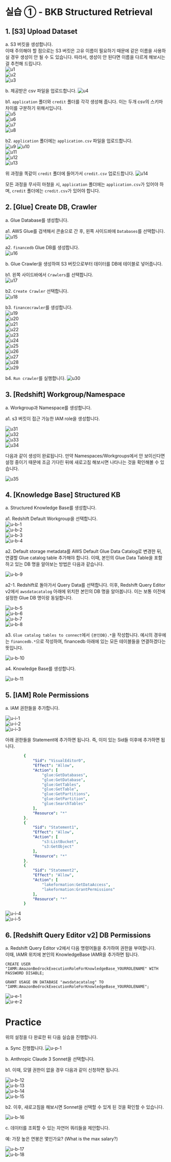 # 실습 ① - BKB Structured Retrieval

## 1. [S3] Upload Dataset

a. S3 버킷을 생성합니다.   
이때 주의해야 할 점으로는 S3 버킷은 고유 이름이 필요하기 때문에 같은 이름을 사용하실 경우 생성이 안 될 수   도 있습니다. 따라서, 생성이 안 된다면 이름을 다르게 해보시는 걸 추천해 드립니다.  
![u1](../../static/img/u-s3-1.png)  
![u2](../../static/img/u-s3-2.png)  
![u3](../../static/img/u-s3-3.png)  


b. 제공받은 csv 파일을 업로드합니다.
![u4](../../static/img/u-s3-4.png)

b1. `application` 폴더와 `credit` 폴더를 각각 생성해 줍니다. 이는 두개 csv의 스키마 차이를 구분하기 위해서입니다.  
![u5](../../static/img/u-s3-5.png)  
![u6](../../static/img/u-s3-6.png)  
![u7](../../static/img/u-s3-7.png)  
![u8](../../static/img/u-s3-8.png)  

b2. `application` 폴더에는 `application.csv` 파일을 업로드합니다.  
![u9](../../static/img/u-s3-9.png)
![u10](../../static/img/u-s3-10.png)   
![u11](../../static/img/u-s3-11.png)   
![u12](../../static/img/u-s3-12.png)  
![u13](../../static/img/u-s3-13.png)

위 과정을 똑같이 `credit` 폴더에 들어가서 `credit.csv` 업로드합니다.
![u14](../../static/img/u-s3-14.png)

모든 과정을 무사히 마쳤을 시, `application` 폴더에는 `application.csv`가 있어야 하며, `credit` 폴더에는 `credit.csv`가 있어야 합니다.  


## 2. [Glue] Create DB, Crawler

a. Glue Database를 생성합니다.

a1. AWS Glue를 검색해서 콘솔으로 간 후, 왼쪽 사이드바에 `Databases`를 선택합니다.
![u15](../../static/img/u-g-1.png)  

a2. `financedb` Glue DB를 생성합니다.  
![u16](../../static/img/u-g-3.png)  


b. Glue Crawler을 생성하여 S3 버킷으로부터 데이터를 DB에 테이블로 넣어줍니다.  

b1. 왼쪽 사이드바에서 `Crawlers`를 선택합니다.  
![u17](../../static/img/u-g-4.png)    

b2. `Create Crawler` 선택합니다.  
![u18](../../static/img/u-g-5.png)  

b3. `financecrawler`를 생성합니다.  
![u19](../../static/img/u-g-6.png)  
![u20](../../static/img/u-g-7.png)  
![u21](../../static/img/u-g-8.png)    
![u22](../../static/img/u-g-9.png)   
![u23](../../static/img/u-g-10.png)  
![u24](../../static/img/u-g-11.png)  
![u25](../../static/img/u-g-12.png)   
![u26](../../static/img/u-g-13.png)   
![u27](../../static/img/u-g-14.png)   
![u28](../../static/img/u-g-15.png)   
![u29](../../static/img/u-g-16.png)   

b4. `Run crawler`를 실행합니다.
![u30](../../static/img/u-g-17.png)

## 3. [Redshift] Workgroup/Namespace

a. Workgroup과 Namespace를 생성합니다.  

a1. s3 버킷이 접근 가능한 IAM role을 생성합니다.  

![u31](../../static/img/u-r-1.png)   
![u32](../../static/img/u-r-2.png)   
![u33](../../static/img/u-r-3.png)   
![u34](../../static/img/u-r-4.png)  

다음과 같이 생성이 완료됩니다. 만약 Namespaces/Workgroups에서 안 보이신다면 설정 중이기 때문에 조금 기다린 뒤에 새로고침 해보시면 나타나는 것을 확인해볼 수 있습니다.   

![u35](../../static/img/u-r-5.png)   


## 4. [Knowledge Base] Structured KB  

a. Structured Knowledge Base를 생성합니다.

a1. Redshift Default Workgroup을 선택합니다.  
![u-b-1](../../static/img/u-b-1.png)   
![u-b-2](../../static/img/u-b-2.png)   
![u-b-3](../../static/img/u-b-3.png)  
![u-b-4](../../static/img/u-b-4.png)  

a2. Default storage metadata를 AWS Default Glue Data Catalog로 변경한 뒤, 연결할 Glue catalog table 추가해야 합니다. 이때, 본인의 Glue Data Table을 포함하고 있는 DB 명을 알아보는 방법은 다음과 같습니다.  

![u-b-9](../../static/img/u-b-9.png)

a2-1. Redshift로 돌아가서 Query Data를 선택합니다. 이후, Redshift Query Editor v2에서 `awsdatacatalog` 아래에 위치한 본인의 DB 명을 알아봅니다. 이는 보통 이전에 설정한 Glue DB 명이랑 동일합니다.

![u-b-5](../../static/img/u-b-5.png)  
![u-b-6](../../static/img/u-b-6.png)  
![u-b-7](../../static/img/u-b-7.png)  
![u-b-8](../../static/img/u-b-8.png)  

a3. `Glue catalog tables to connect`에서 `{본인DB}.*`을 작성합니다. 예시의 경우에는 `financedb.*`으로 작성하여, financedb 아래에 있는 모든 테이블들을 연결하겠다는 뜻입니다.

![u-b-10](../../static/img/u-b-10.png)  

a4. Knowledge Base를 생성합니다.  

![u-b-11](../../static/img/u-b-11.png)  


## 5. [IAM] Role Permissions

a. IAM 권한들을 추가합니다.  

![u-i-1](../../static/img/u-i-1.png)  
![u-i-2](../../static/img/u-i-2.png)  
![u-i-3](../../static/img/u-i-3.png)  

아래 권한들을 Statement에 추가하면 됩니다. 즉, 이미 있는 Sid들 이후에 추가하면 됩니다.

```yaml
        {
            "Sid": "VisualEditor0",
            "Effect": "Allow",
            "Action": [
                "glue:GetDatabases",
                "glue:GetDatabase",
                "glue:GetTables",
                "glue:GetTable",
                "glue:GetPartitions",
                "glue:GetPartition",
                "glue:SearchTables"
            ],
            "Resource": "*"
        },
        {
            "Sid": "Statement1",
            "Effect": "Allow",
            "Action": [
                "s3:ListBucket",
                "s3:GetObject"
            ],
            "Resource": "*"
        },
        {
            "Sid": "Statement2",
            "Effect": "Allow",
            "Action": [
                "lakeformation:GetDataAccess",
                "lakeformation:GrantPermissions"
            ],
            "Resource": "*"
        }
```

![u-i-4](../../static/img/u-i-4.png)  
![u-i-5](../../static/img/u-i-5.png)  


## 6. [Redshift Query Editor v2] DB Permissions

a. Redshift Query Editor v2에서 다음 명령어들을 추가하여 권한을 부여합니다.  
이때, IAMR 위치에 본인의 KnowledgeBase IAMR을 추가하면 됩니다.  

```
CREATE USER "IAMR:AmazonBedrockExecutionRoleForKnowledgeBase_YOURROLENAME" WITH PASSWORD DISABLE;

GRANT USAGE ON DATABASE "awsdatacatalog" TO "IAMR:AmazonBedrockExecutionRoleForKnowledgeBase_YOURROLENAME";
```

![u-e-1](../../static/img/u-e-1.png)  
![u-e-2](../../static/img/u-e-2.png)  



# Practice

위의 설정을 다 완료한 뒤 다음 실습을 진행합니다.  

a. Sync 진행합니다.
![u-p-1](../../static/img/u-p-1.png)  


b. Anthropic Claude 3 Sonnet을 선택합니다.  

b1. 이때, 모델 권한이 없을 경우 다음과 같이 신청하면 됩니다.   

![u-b-12](../../static/img/u-b-12.png)  
![u-b-13](../../static/img/u-b-13.png)  
![u-b-14](../../static/img/u-b-14.png)  
![u-b-15](../../static/img/u-b-15.png)  

b2. 이후, 새로고침을 해보시면 Sonnet을 선택할 수 있게 된 것을 확인할 수 있습니다.  

![u-b-16](../../static/img/u-b-16.png)  


c. 데이터를 조회할 수 있는 자연어 쿼리들을 제안합니다.  

예: 가장 높은 연봉은 몇인가요? (What is the max salary?)  

![u-b-17](../../static/img/u-b-17.png)  
![u-b-18](../../static/img/u-b-18.png)  